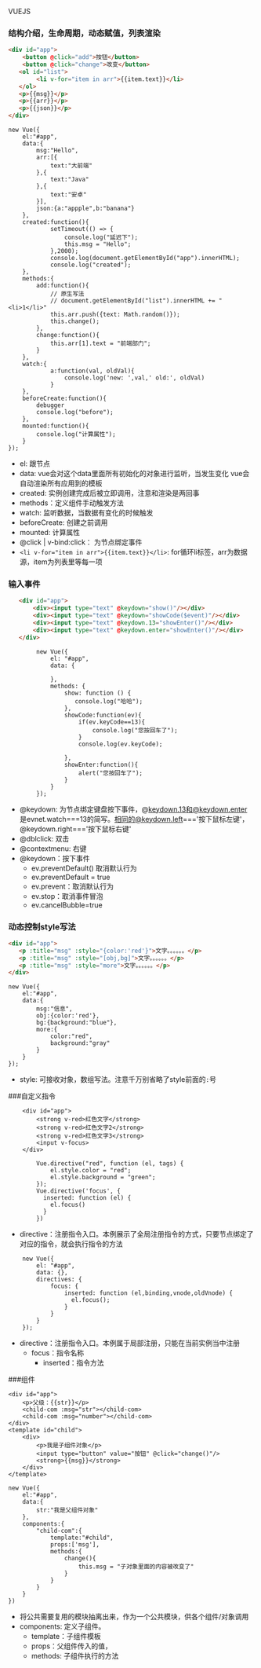 VUEJS

### 结构介绍，生命周期，动态赋值，列表渲染
```html
<div id="app">
    <button @click="add">按钮</button>
    <button @click="change">改变</button>
   <ol id="list">
        <li v-for="item in arr">{{item.text}}</li>
   </ol>
   <p>{{msg}}</p>
   <p>{{arr}}</p>
   <p>{{json}}</p>
</div>    
```
```vue
new Vue({
    el:"#app",
    data:{
        msg:"Hello",
        arr:[{
            text:"大前端"
        },{
            text:"Java"
        },{
            text:"安卓"
        }],
        json:{a:"appple",b:"banana"}
    },
    created:function(){
            setTimeout(() => {
                console.log("延迟下");
                this.msg = "Hello";
            },2000);
            console.log(document.getElementById("app").innerHTML);
            console.log("created");
    },
    methods:{
        add:function(){
            // 原生写法
            // document.getElementById("list").innerHTML += "<li>1</li>"
            this.arr.push({text: Math.random()});
            this.change();
        },
        change:function(){
            this.arr[1].text = "前端部门";
        }
    },
    watch:{
            a:function(val, oldVal){
                console.log('new: ',val,' old:', oldVal)
            }
    },
    beforeCreate:function(){
        debugger
        console.log("before");
    },
    mounted:function(){
        console.log("计算属性");
    }
});
```
 - el: 跟节点
 - data: vue会对这个data里面所有初始化的对象进行监听，当发生变化 vue会自动渲染所有应用到的模板
 - created: 实例创建完成后被立即调用，注意和渲染是两回事
 - methods：定义组件手动触发方法
 - watch: 监听数据，当数据有变化的时候触发
 - beforeCreate: 创建之前调用
 - mounted: 计算属性
 - @click | v-bind:click： 为节点绑定事件
 - `<li v-for="item in arr">{{item.text}}</li>`: for循环li标签，arr为数据源，item为列表里等每一项
 
### 输入事件
 ```html
    <div id="app">
        <div><input type="text" @keydown="show()"/></div>
        <div><input type="text" @keydown="showCode($event)"/></div>
        <div><input type="text" @keydown.13="showEnter()"/></div>
        <div><input type="text" @keydown.enter="showEnter()"/></div>
    </div>
```
```vue
        new Vue({
            el: "#app",
            data: {

            },
            methods: {
                show: function () {
                   console.log("哈哈");
                },
                showCode:function(ev){
                    if(ev.keyCode==13){
                        console.log("您按回车了");
                    }
                    console.log(ev.keyCode);
                    
                },
                showEnter:function(){
                    alert("您按回车了");
                }
            }
        });
```
- @keydown: 为节点绑定键盘按下事件，@keydown.13和@keydown.enter 是evnet.watch===13的简写。相同的@keydown.left==='按下鼠标左键'，@keydown.right==='按下鼠标右键'
- @dblclick: 双击
- @contextmenu: 右键
- @keydown：按下事件
    - ev.preventDefault() 取消默认行为
    - ev.preventDefault = true
    - ev.prevent：取消默认行为
    - ev.stop：取消事件冒泡
    - ev.cancelBubble=true

### 动态控制style写法
```html
<div id="app">
   <p :title="msg" :style="{color:'red'}">文字。。。。。。</p>
   <p :title="msg" :style="[obj,bg]">文字。。。。。。</p>
   <p :title="msg" :style="more">文字。。。。。。</p>
</div>   
```
```vue
new Vue({
    el:"#app",
    data:{
        msg:"信息",
        obj:{color:'red'},
        bg:{background:"blue"},
        more:{
            color:"red",
            background:"gray"
        }
    }
});
```
- style: 可接收对象，数组写法。注意千万别省略了style前面的`:`号

###自定义指令
```vue
    <div id="app">
        <strong v-red>红色文字</strong>
        <strong v-red>红色文字2</strong>
        <strong v-red>红色文字3</strong>
        <input v-focus>
    </div>
```
```vue
        Vue.directive("red", function (el, tags) {
            el.style.color = "red";
            el.style.background = "green";
        });
        Vue.directive('focus', {
          inserted: function (el) {
            el.focus()
          }
        })
```
- directive：注册指令入口。本例展示了全局注册指令的方式，只要节点绑定了对应的指令，就会执行指令的方法

```vue
    new Vue({
        el: "#app",
        data: {},
        directives: {
            focus: {
                inserted: function (el,binding,vnode,oldVnode) {
                  el.focus();
                }
            }
        }
    });
```
- directive：注册指令入口。本例属于局部注册，只能在当前实例当中注册
    - focus：指令名称
        - inserted：指令方法

###组件
```vue
<div id="app">
    <p>父级：{{str}}</p>
    <child-com :msg="str"></child-com>
    <child-com :msg="number"></child-com>
</div>
<template id="child">
    <div>
        <p>我是子组件对象</p>
        <input type="button" value="按钮" @click="change()"/>
        <strong>{{msg}}</strong>
    </div>
</template>
```
```vue
new Vue({
    el:"#app",
    data:{
        str:"我是父组件对象"
    },
    components:{
        "child-com":{
            template:"#child",
            props:['msg'],
            methods:{
                change(){
                    this.msg = "子对象里面的内容被改变了"
                }
            }
        }
    }
})
```
- 将公共需要复用的模块抽离出来，作为一个公共模块，供各个组件/对象调用
- components: 定义子组件。
    - template：子组件模板
    - props：父组件传入的值，
    - methods: 子组件执行的方法






